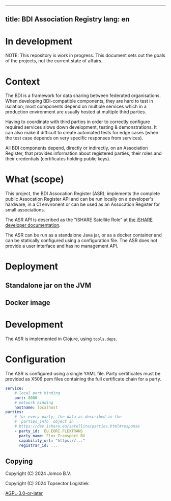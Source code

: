<!--
SPDX-FileCopyrightText: 2024 Jomco B.V.
SPDX-FileCopyrightText: 2024 Topsector Logistiek
SPDX-FileContributor: Joost Diepenmaat <joost@jomco.nl>
SPDX-FileContributor: Remco van 't Veer <remco@jomco.nl>

SPDX-License-Identifier: AGPL-3.0-or-later
-->

---
title: BDI Association Registry
lang: en
---

# In development

NOTE: This repository is work in progress. This document sets out the
goals of the projects, not the current state of affairs.

# Context

The BDI is a framework for data sharing between federated
organisations. When developing BDI-compatible components, they are
hard to test in isolation; most components depend on multiple services
which in a production environment are usually hosted at multiple third
parties.

Having to coordinate with third parties in order to correctly
configure required services slows down development, testing &
demonstrations. It can also make it difficult to create automated
tests for edge cases (when the test case depends on very specific
responses from services).

All BDI components depend, directly or indirectly, on an Association
Register, that provides information about registered parties, their
roles and their credentials (certificates holding public keys).

# What (scope)

This project, the BDI Assocation Register (ASR), implements the
complete public Assocation Register API and can be run locally on a
developer's hardware, in a CI environent or can be used as an
Assocation Register for small associations.

The ASR API is described as the "iSHARE Satellite Role" at [the iSHARE
developer documentation](https://dev.ishare.eu/common/token.html).

The ASR can be run as a standalone Java jar, or as a docker container
and can be statically configured using a configuration file. The ASR
does not provide a user interface and has no management API.

# Deployment 

## Standalone jar on the JVM

## Docker image

# Development

The ASR is implemented in Clojure, using `tools.deps`.

# Configuration

The ASR is configured using a single YAML file. Party certificates
must be provided as X509 pem files containing the full certificate
chain for a party.

```yaml
service:
    # local port binding
    port: 8080
    # network binding
    hostname: localhost
parties:
    # for every party, the data as described in the
    # `parties_info` object in
    # https://dev.ishare.eu/satellite/parties.html#response
    - party_id:  EU.EORI.FLEXTRANS
      party_name: Flex Transport BV
      capability_url: "https://..."
      registrar_id: ...
```


## Copying

Copyright (C) 2024 Jomco B.V.

Copyright (C) 2024 Topsector Logistiek

[AGPL-3.0-or-later](LICENSES/AGPL-3.0-or-later.txt)
